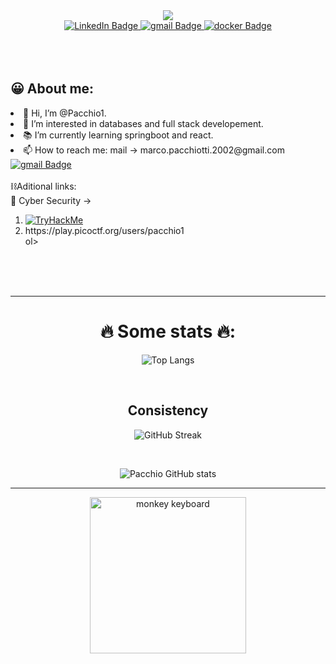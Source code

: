 <div id="header" align="center">
  <img src="https://media.giphy.com/media/scZPhLqaVOM1qG4lT9/giphy.gif" />
</div>
<div id="badges" style="justify-content:center;align-items:center;" align="center">
  <a href="https://www.linkedin.com/in/marco-pacchiotti-62182423b/">
    <img src="https://img.shields.io/badge/LinkedIn-blue?style=for-the-badge&logo=linkedin&logoColor=white"
      alt="LinkedIn Badge" />
  </a>
  <a href="mailto:marco.pacchiotti.2002@gmail.com"">
   <img src=" https://img.shields.io/badge/gmail-red?style=for-the-badge&logo=gmail&logoColor=white"
    alt="gmail Badge" />
  </a>
  <a href="https://hub.docker.com/u/pacchio1">
    <img src="https://img.shields.io/badge/Docker-blue?style=for-the-badge&logo=docker&logoColor=white"
      alt="docker Badge" />
  </a>

</div>
<div align="center">
  <img src="https://komarev.com/ghpvc/?username=pacchio1&style=flat-square&color=blueviolet" alt="" />
</div>
<br><br><br>
<div id="about">
  <h2> 😀 About me:</h2>
  <li>👋 Hi, I’m @Pacchio1.<br /></li>
  <li>👀 I’m interested in databases and full stack developement.<br /></li>
  <li>📚 I’m currently learning springboot and react.<br /></li>
  <!-- <li>❤️ I’m looking to work on databases or System administrator and/or System integrator.<br/></li>  -->
  <li>📫 How to reach me: mail -> marco.pacchiotti.2002@gmail.com <br /><a href="mailto:marco.pacchiotti.2002@gmail.com"">
   <img src=" https://img.shields.io/badge/gmail-red?style=for-the-badge&logo=gmail&logoColor=white"
      alt="gmail Badge" />
    </a></li>
  <br>
  ⛓️Aditional links:<br />
  🤖 Cyber Security ->
  <ol>
    <li><a href="https://tryhackme.com/p/Monkey420"><img src="https://tryhackme-badges.s3.amazonaws.com/Monkey420.png"
          alt="TryHackMe"></a>
    <li><a>https://play.picoctf.org/users/pacchio1</a><br />
    </li>ol>
    <!--  <li>💼 Replit-> https://replit.com/@marcopacchiotti</li>  -->
    <!-- • 💪 leetcode -> <a href="https://leetcode.com/pacchio/">![LeetCode](https://leetcard.jacoblin.cool/Pacchio?theme=dark)</a>-->
</div>

<br><br><br>

<hr />
<div align="center">
  <h1>🔥 Some stats 🔥:</h1>

  ![Top Langs](https://github-readme-stats.vercel.app/api/top-langs/?username=pacchio1&layout=compact&theme=radical)

  <br />
  <h2>Consistency</h2>

  ![GitHub Streak](http://github-readme-streak-stats.herokuapp.com?user=pacchio1&theme=dark&background=141321)

  <br />

  ![Pacchio GitHub stats](https://github-readme-stats.vercel.app/api?username=pacchio1&show_icons=true&theme=radical)

  <hr>
  <img src="https://media.giphy.com/media/zOvBKUUEERdNm/giphy.gif" alt="monkey keyboard" height="250px"
    align="center" />
</div>
